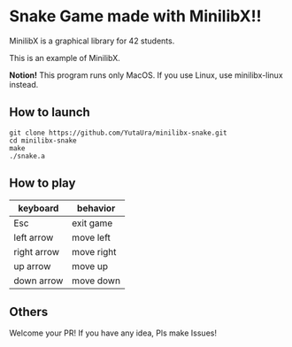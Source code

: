 # Snake Game made with MinilibX!!

MinilibX is a graphical library for 42 students.

This is an example of MinilibX.

**Notion!** This program runs only MacOS.
If you use Linux, use minilibx-linux instead.

## How to launch

```shell
git clone https://github.com/YutaUra/minilibx-snake.git
cd minilibx-snake
make
./snake.a
```

## How to play

| keyboard    | behavior   |
| ----------- | ---------- |
| Esc         | exit game  |
| left arrow  | move left  |
| right arrow | move right |
| up arrow    | move up    |
| down arrow  | move down  |

## Others

Welcome your PR! If you have any idea, Pls make Issues!
